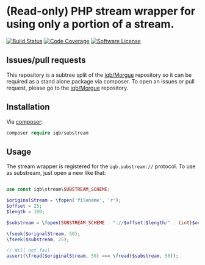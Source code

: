 # (Read-only) PHP stream wrapper for using only a portion of a stream.

[![Build Status](https://travis-ci.org/iqb/SubStream.png?branch=master)](https://travis-ci.org/iqb/SubStream)
[![Code Coverage](https://scrutinizer-ci.com/g/iqb/SubStream/badges/coverage.png?b=master)](https://scrutinizer-ci.com/g/iqb/SubStream)
[![Software License](https://img.shields.io/badge/License-LGPL%20V3-brightgreen.svg?style=flat-square)](LICENSE)

## Issues/pull requests

This repository is a subtree split of the [iqb/Morgue](https://github.com/iqb/Morgue) repository
 so it can be required as a stand alone package via composer.
To open an issues or pull request, please go to the [iqb/Morgue](https://github.com/iqb/Morgue) repository.

## Installation

Via [composer](https://getcomposer.org):

```php
composer require iqb/substream
```

## Usage

The stream wrapper is registered for the ``iqb.substream://`` protocol.
To use as substream, just open a new like that:

```php

use const iqb\stream\SUBSTREAM_SCHEME;

$originalStream = \fopen('filename', 'r');
$offset = 25;
$length = 100;

$substream = \fopen(SUBSTREAM_SCHEME . "://$offset:$length/" . (int)$originalStream);

\fseek($orignalStream, 50);
\fseek($substream, 25);

// Will not fail
assert(\fread($originalStream, 50) === \fread($substream, 50));
```
